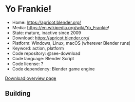 # Yo Frankie!

- Home: https://apricot.blender.org/
- Media: https://en.wikipedia.org/wiki/Yo_Frankie!
- State: mature, inactive since 2009
- Download: https://apricot.blender.org/
- Platform: Windows, Linux, macOS (wherever Blender runs)
- Keyword: action, platform
- Code repository: @see-download
- Code language: Blender Script
- Code license: ?
- Code dependency: Blender game engine

[Download overview page](https://download.blender.org/apricot/)

## Building

